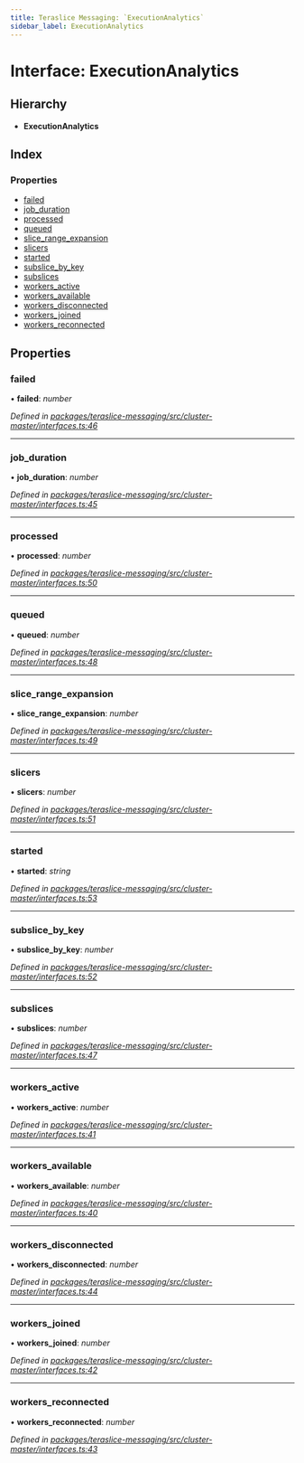 ```yaml
---
title: Teraslice Messaging: `ExecutionAnalytics`
sidebar_label: ExecutionAnalytics
---
```


# Interface: ExecutionAnalytics

## Hierarchy

* **ExecutionAnalytics**

## Index

### Properties

* [failed](executionanalytics.md#failed)
* [job_duration](executionanalytics.md#job_duration)
* [processed](executionanalytics.md#processed)
* [queued](executionanalytics.md#queued)
* [slice_range_expansion](executionanalytics.md#slice_range_expansion)
* [slicers](executionanalytics.md#slicers)
* [started](executionanalytics.md#started)
* [subslice_by_key](executionanalytics.md#subslice_by_key)
* [subslices](executionanalytics.md#subslices)
* [workers_active](executionanalytics.md#workers_active)
* [workers_available](executionanalytics.md#workers_available)
* [workers_disconnected](executionanalytics.md#workers_disconnected)
* [workers_joined](executionanalytics.md#workers_joined)
* [workers_reconnected](executionanalytics.md#workers_reconnected)

## Properties

###  failed

• **failed**: *number*

*Defined in [packages/teraslice-messaging/src/cluster-master/interfaces.ts:46](https://github.com/terascope/teraslice/blob/f95bb5556/packages/teraslice-messaging/src/cluster-master/interfaces.ts#L46)*

___

###  job_duration

• **job_duration**: *number*

*Defined in [packages/teraslice-messaging/src/cluster-master/interfaces.ts:45](https://github.com/terascope/teraslice/blob/f95bb5556/packages/teraslice-messaging/src/cluster-master/interfaces.ts#L45)*

___

###  processed

• **processed**: *number*

*Defined in [packages/teraslice-messaging/src/cluster-master/interfaces.ts:50](https://github.com/terascope/teraslice/blob/f95bb5556/packages/teraslice-messaging/src/cluster-master/interfaces.ts#L50)*

___

###  queued

• **queued**: *number*

*Defined in [packages/teraslice-messaging/src/cluster-master/interfaces.ts:48](https://github.com/terascope/teraslice/blob/f95bb5556/packages/teraslice-messaging/src/cluster-master/interfaces.ts#L48)*

___

###  slice_range_expansion

• **slice_range_expansion**: *number*

*Defined in [packages/teraslice-messaging/src/cluster-master/interfaces.ts:49](https://github.com/terascope/teraslice/blob/f95bb5556/packages/teraslice-messaging/src/cluster-master/interfaces.ts#L49)*

___

###  slicers

• **slicers**: *number*

*Defined in [packages/teraslice-messaging/src/cluster-master/interfaces.ts:51](https://github.com/terascope/teraslice/blob/f95bb5556/packages/teraslice-messaging/src/cluster-master/interfaces.ts#L51)*

___

###  started

• **started**: *string*

*Defined in [packages/teraslice-messaging/src/cluster-master/interfaces.ts:53](https://github.com/terascope/teraslice/blob/f95bb5556/packages/teraslice-messaging/src/cluster-master/interfaces.ts#L53)*

___

###  subslice_by_key

• **subslice_by_key**: *number*

*Defined in [packages/teraslice-messaging/src/cluster-master/interfaces.ts:52](https://github.com/terascope/teraslice/blob/f95bb5556/packages/teraslice-messaging/src/cluster-master/interfaces.ts#L52)*

___

###  subslices

• **subslices**: *number*

*Defined in [packages/teraslice-messaging/src/cluster-master/interfaces.ts:47](https://github.com/terascope/teraslice/blob/f95bb5556/packages/teraslice-messaging/src/cluster-master/interfaces.ts#L47)*

___

###  workers_active

• **workers_active**: *number*

*Defined in [packages/teraslice-messaging/src/cluster-master/interfaces.ts:41](https://github.com/terascope/teraslice/blob/f95bb5556/packages/teraslice-messaging/src/cluster-master/interfaces.ts#L41)*

___

###  workers_available

• **workers_available**: *number*

*Defined in [packages/teraslice-messaging/src/cluster-master/interfaces.ts:40](https://github.com/terascope/teraslice/blob/f95bb5556/packages/teraslice-messaging/src/cluster-master/interfaces.ts#L40)*

___

###  workers_disconnected

• **workers_disconnected**: *number*

*Defined in [packages/teraslice-messaging/src/cluster-master/interfaces.ts:44](https://github.com/terascope/teraslice/blob/f95bb5556/packages/teraslice-messaging/src/cluster-master/interfaces.ts#L44)*

___

###  workers_joined

• **workers_joined**: *number*

*Defined in [packages/teraslice-messaging/src/cluster-master/interfaces.ts:42](https://github.com/terascope/teraslice/blob/f95bb5556/packages/teraslice-messaging/src/cluster-master/interfaces.ts#L42)*

___

###  workers_reconnected

• **workers_reconnected**: *number*

*Defined in [packages/teraslice-messaging/src/cluster-master/interfaces.ts:43](https://github.com/terascope/teraslice/blob/f95bb5556/packages/teraslice-messaging/src/cluster-master/interfaces.ts#L43)*
